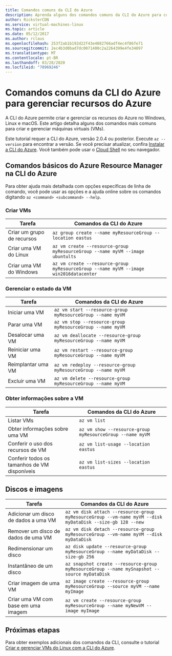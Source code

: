 ```yaml
---
title: Comandos comuns da CLI do Azure
description: Aprenda alguns dos comandos comuns da CLI do Azure para começar a gerenciar suas VMs no modo do Azure Resource Manager
author: RicksterCDN
ms.service: virtual-machines-linux
ms.topic: article
ms.date: 05/12/2017
ms.author: rclaus
ms.openlocfilehash: 253f2ab1b192d22f43e4082766adf4ec4f86fe71
ms.sourcegitcommit: 2ec4b3d0bad7dc0071400c2a2264399e4fe34897
ms.translationtype: MT
ms.contentlocale: pt-BR
ms.lasthandoff: 03/28/2020
ms.locfileid: "78969246"
---
```

# <a name="common-azure-cli-commands-for-managing-azure-resources"></a>Comandos comuns da CLI do Azure para gerenciar recursos do Azure

A CLI do Azure permite criar e gerenciar os recursos do Azure no Windows, Linux e macOS. Este artigo detalha alguns dos comandos mais comuns para criar e gerenciar máquinas virtuais (VMs).

Este tutorial requer a CLI do Azure, versão 2.0.4 ou posterior. Execute `az --version` para encontrar a versão. Se você precisar atualizar, confira [Instalar a CLI do Azure](/cli/azure/install-azure-cli). Você também pode usar o [Cloud Shell](/azure/cloud-shell/quickstart) no seu navegador.

## <a name="basic-azure-resource-manager-commands-in-azure-cli"></a>Comandos básicos do Azure Resource Manager na CLI do Azure
Para obter ajuda mais detalhada com opções específicas de linha de comando, você pode usar as opções e a ajuda online sobre os comandos digitando `az <command> <subcommand> --help`.

### <a name="create-vms"></a>Criar VMs
| Tarefa | Comandos da CLI do Azure |
| --- | --- |
| Criar um grupo de recursos | `az group create --name myResourceGroup --location eastus` |
| Criar uma VM do Linux | `az vm create --resource-group myResourceGroup --name myVM --image ubuntults` |
| Criar uma VM do Windows | `az vm create --resource-group myResourceGroup --name myVM --image win2016datacenter` |

### <a name="manage-vm-state"></a>Gerenciar o estado da VM
| Tarefa | Comandos da CLI do Azure |
| --- | --- |
| Iniciar uma VM | `az vm start --resource-group myResourceGroup --name myVM` |
| Parar uma VM | `az vm stop --resource-group myResourceGroup --name myVM` |
| Desalocar uma VM | `az vm deallocate --resource-group myResourceGroup --name myVM` |
| Reiniciar uma VM | `az vm restart --resource-group myResourceGroup --name myVM` |
| Reimplantar uma VM | `az vm redeploy --resource-group myResourceGroup --name myVM` |
| Excluir uma VM | `az vm delete --resource-group myResourceGroup --name myVM` |

### <a name="get-vm-info"></a>Obter informações sobre a VM
| Tarefa | Comandos da CLI do Azure |
| --- | --- |
| Listar VMs | `az vm list` |
| Obter informações sobre uma VM | `az vm show --resource-group myResourceGroup --name myVM` |
| Conferir o uso dos recursos de VM | `az vm list-usage --location eastus` |
| Conferir todos os tamanhos de VM disponíveis | `az vm list-sizes --location eastus` |

## <a name="disks-and-images"></a>Discos e imagens
| Tarefa | Comandos da CLI do Azure |
| --- | --- |
| Adicionar um disco de dados a uma VM | `az vm disk attach --resource-group myResourceGroup --vm-name myVM --disk myDataDisk --size-gb 128 --new` |
| Remover um disco de dados de uma VM | `az vm disk detach --resource-group myResourceGroup --vm-name myVM --disk myDataDisk` |
| Redimensionar um disco | `az disk update --resource-group myResourceGroup --name myDataDisk --size-gb 256` |
| Instantâneo de um disco | `az snapshot create --resource-group myResourceGroup --name mySnapshot --source myDataDisk` |
| Criar imagem de uma VM | `az image create --resource-group myResourceGroup --source myVM --name myImage` |
| Criar uma VM com base em uma imagem | `az vm create --resource-group myResourceGroup --name myNewVM --image myImage` |


## <a name="next-steps"></a>Próximas etapas
Para obter exemplos adicionais dos comandos da CLI, consulte o tutorial [Criar e gerenciar VMs do Linux com a CLI do Azure](tutorial-manage-vm.md).



